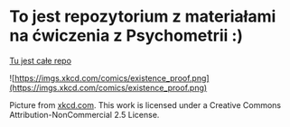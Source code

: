 # To jest repozytorium z materiałami na ćwiczenia z Psychometrii :)

[Tu jest całe repo](https://github.com/odmina/psychometria/)

![https://imgs.xkcd.com/comics/existence_proof.png](https://imgs.xkcd.com/comics/existence_proof.png)

Picture from [xkcd.com](xkcd.com). This work is licensed under a Creative Commons Attribution-NonCommercial 2.5 License.
